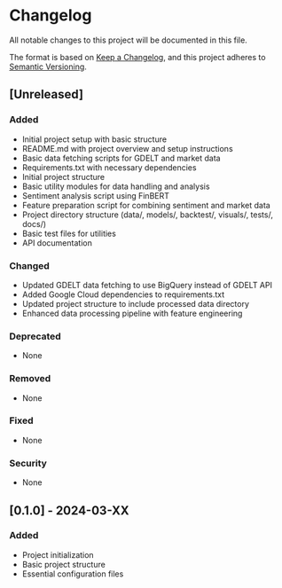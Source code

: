 # Changelog

All notable changes to this project will be documented in this file.

The format is based on [Keep a Changelog](https://keepachangelog.com/en/1.0.0/),
and this project adheres to [Semantic Versioning](https://semver.org/spec/v2.0.0.html).

## [Unreleased]

### Added
- Initial project setup with basic structure
- README.md with project overview and setup instructions
- Basic data fetching scripts for GDELT and market data
- Requirements.txt with necessary dependencies
- Initial project structure
- Basic utility modules for data handling and analysis
- Sentiment analysis script using FinBERT
- Feature preparation script for combining sentiment and market data
- Project directory structure (data/, models/, backtest/, visuals/, tests/, docs/)
- Basic test files for utilities
- API documentation

### Changed
- Updated GDELT data fetching to use BigQuery instead of GDELT API
- Added Google Cloud dependencies to requirements.txt
- Updated project structure to include processed data directory
- Enhanced data processing pipeline with feature engineering

### Deprecated
- None

### Removed
- None

### Fixed
- None

### Security
- None

## [0.1.0] - 2024-03-XX

### Added
- Project initialization
- Basic project structure
- Essential configuration files 